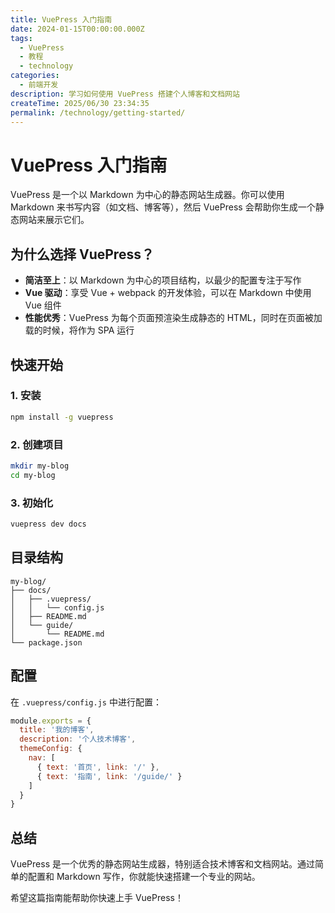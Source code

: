 ```yaml
---
title: VuePress 入门指南
date: 2024-01-15T00:00:00.000Z
tags:
  - VuePress
  - 教程
  - technology
categories:
  - 前端开发
description: 学习如何使用 VuePress 搭建个人博客和文档网站
createTime: 2025/06/30 23:34:35
permalink: /technology/getting-started/
---
```


<ArticleNavigation 
  :showBreadcrumb="true"
  :showRelatedArticles="false"
/>

# VuePress 入门指南

VuePress 是一个以 Markdown 为中心的静态网站生成器。你可以使用 Markdown 来书写内容（如文档、博客等），然后 VuePress 会帮助你生成一个静态网站来展示它们。

## 为什么选择 VuePress？

- **简洁至上**：以 Markdown 为中心的项目结构，以最少的配置专注于写作
- **Vue 驱动**：享受 Vue + webpack 的开发体验，可以在 Markdown 中使用 Vue 组件
- **性能优秀**：VuePress 为每个页面预渲染生成静态的 HTML，同时在页面被加载的时候，将作为 SPA 运行

## 快速开始

### 1. 安装

```bash
npm install -g vuepress
```

### 2. 创建项目

```bash
mkdir my-blog
cd my-blog
```

### 3. 初始化

```bash
vuepress dev docs
```

## 目录结构

```
my-blog/
├── docs/
│   ├── .vuepress/
│   │   └── config.js
│   ├── README.md
│   └── guide/
│       └── README.md
└── package.json
```

## 配置

在 `.vuepress/config.js` 中进行配置：

```javascript
module.exports = {
  title: '我的博客',
  description: '个人技术博客',
  themeConfig: {
    nav: [
      { text: '首页', link: '/' },
      { text: '指南', link: '/guide/' }
    ]
  }
}
```

## 总结

VuePress 是一个优秀的静态网站生成器，特别适合技术博客和文档网站。通过简单的配置和 Markdown 写作，你就能快速搭建一个专业的网站。

希望这篇指南能帮助你快速上手 VuePress！ 